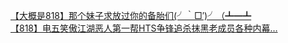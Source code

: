 [【大概是818】那个妹子求放过你的备胎们(╯｀□′)╯（┻━┻](http://tieba.baidu.com/p/2471012496?see_lz=1&pn=)   
[【818】电五笑傲江湖恶人第一帮HTS争锋追杀抹黑老成员各种内幕…](http://tieba.baidu.com/p/2471663780?see_lz=1&pn=)   
